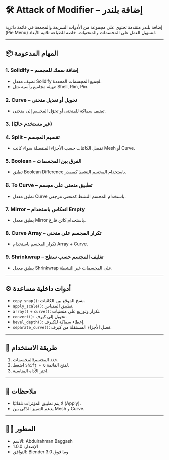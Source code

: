 
# 🛠️ Attack of Modifier – إضافة بلندر

إضافة بلندر متقدمة تحتوي على مجموعة من الأدوات السريعة والمجمعة في قائمة دائرية (Pie Menu) لتسهيل العمل على المجسمات والمنحنيات، خاصة للطباعة ثلاثية الأبعاد.

---

## 📦 المهام المدعومة

### 1. Solidify – إضافة سمك للمجسم
- تضيف معدل Solidify لجميع المجسمات المحددة.
- تهيئة مجاميع رأسية مثل: Shell, Rim, Pin.

### 2. Curve – تحويل أو تعديل منحنى
- تضيف سماكة للمنحنى أو تحوّل المجسم إلى منحنى.

### 3. (غير مستخدم حاليًا)

### 4. Split – تقسيم المجسم
- تفصل الكائنات حسب الأجزاء المنفصلة سواء كانت Mesh أو Curve.

### 5. Boolean – الفرق بين المجسمات
- تطبق Boolean Difference باستخدام المجسم النشط كمصدر.

### 6. To Curve – تطبيق منحنى على مجسم
- تطبق معدل Curve باستخدام المجسم النشط كمنحنى مرجعي.

### 7. Mirror – انعكاس باستخدام Empty
- يطبق معدل Mirror باستخدام كائن فارغ.

### 8. Curve Array – تكرار المجسم على منحنى
- تكرار المجسم باستخدام Array + Curve.

### 9. Shrinkwrap – تغليف المجسم حسب سطح
- يطبق معدل Shrinkwrap على المجسمات غير النشطة.

---

## ⚙️ أدوات داخلية مساعدة

- `copy_snap()`: نسخ الموقع بين الكائنات.
- `apply_scale()`: تطبيق المقياس.
- `array()` + `curve()`: تكرار وتوزيع على منحنيات.
- `convert()`: تحويل إلى كيرف.
- `bevel_depth()`: إعطاء سماكة للكيرف.
- `separate_curve()`: فصل الأجزاء المستقلة من كيرف.

---

## 🚀 طريقة الاستخدام

1. حدد المجسم/المجسمات.
2. اضغط `Shift + Q` لفتح القائمة.
3. اختر الأداة المناسبة.

---

## 📌 ملاحظات

- لا يتم تطبيق المؤثرات تلقائيًا (Apply).
- يدعم التمييز الذكي بين Mesh و Curve.

---

## 👨‍💻 المطور

- الاسم: Abdulrahman Baggash
- الإصدار: 1.0.0
- التوافق: Blender 3.0 وما فوق

